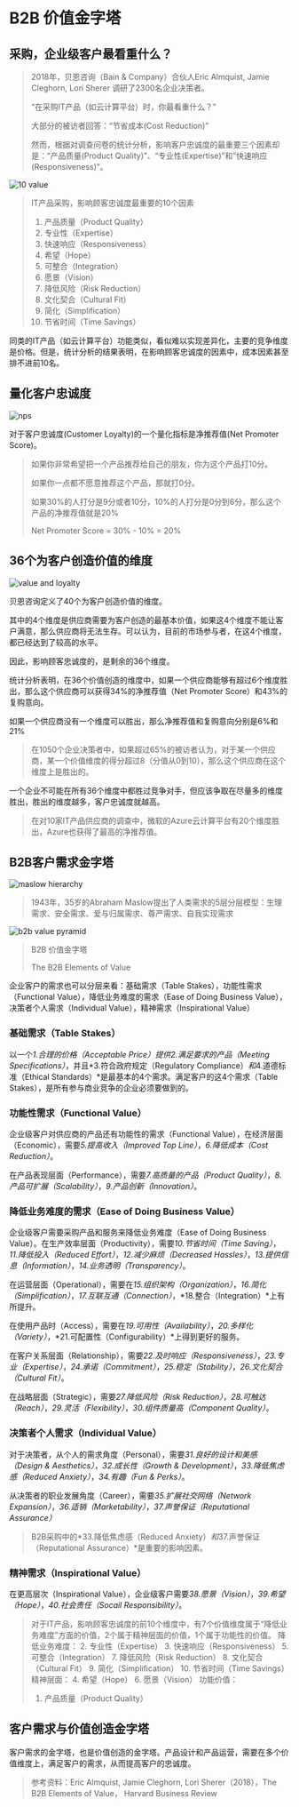 # B2B 价值金字塔

## 采购，企业级客户最看重什么？
> 2018年，贝恩咨询（Bain & Company）合伙人Eric Almquist, Jamie Cleghorn, Lori Sherer 调研了2300名企业决策者。
> 
> “在采购IT产品（如云计算平台）时，你最看重什么？”
> 
> 大部分的被访者回答：“节省成本(Cost Reduction)”
> 
> 然而，根据对调查问卷的统计分析，影响客户忠诚度的最重要三个因素却是：“产品质量(Product Quality)”、“专业性(Expertise)”和“快速响应(Responsiveness)”。

![10 value](https://github.com/AIoTDevops/DigitalTransformationReference/blob/main/img/hierarchy/WHICH_ELEMENTS.png)
> IT产品采购，影响顾客忠诚度最重要的10个因素
> 
> 1. 产品质量（Product Quality）
> 2. 专业性（Expertise）
> 3. 快速响应（Responsiveness）
> 4. 希望（Hope）
> 5. 可整合（Integration）
> 6. 愿景（Vision）
> 7. 降低风险（Risk Reduction）
> 8. 文化契合（Cultural Fit）
> 9. 简化（Simplification）
> 10. 节省时间（Time Savings）

同类的IT产品（如云计算平台）功能类似，看似难以实现差异化，主要的竞争维度是价格。但是，统计分析的结果表明，在影响顾客忠诚度的因素中，成本因素甚至排不进前10名。

## 量化客户忠诚度
![nps](https://github.com/AIoTDevops/DigitalTransformationReference/blob/main/img/hierarchy/measuring-your-nps.png)


对于客户忠诚度(Customer Loyalty)的一个量化指标是净推荐值(Net Promoter Score)。
> 如果你非常希望把一个产品推荐给自己的朋友，你为这个产品打10分。
> 
> 如果你一点都不愿意推荐这个产品，那就打0分。
> 
> 如果30%的人打分是9分或者10分，10%的人打分是0分到6分，那么这个产品的净推荐值就是20%
> 
> Net Promoter Score = 30% - 10% = 20%

## 36个为客户创造价值的维度

![value and loyalty](https://github.com/AIoTDevops/DigitalTransformationReference/blob/main/img/hierarchy/MORE_VALUE.png)

贝恩咨询定义了40个为客户创造价值的维度。

其中的4个维度是供应商需要为客户创造的最基本价值，如果这4个维度不能让客户满意，那么供应商将无法生存。可以认为，目前的市场参与者，在这4个维度，都已经达到了较高的水平。

因此，影响顾客忠诚度的，是剩余的36个维度。

统计分析表明，在36个价值创造的维度中，如果一个供应商能够有超过6个维度胜出，那么这个供应商可以获得34%的净推荐值（Net Promoter Score）和43%的复购意向。

如果一个供应商没有一个维度可以胜出，那么净推荐值和复购意向分别是6%和21%

> 在1050个企业决策者中，如果超过65%的被访者认为，对于某一个供应商，某一个价值维度的得分超过8（分值从0到10），那么这个供应商在这个维度上是胜出的。


一个企业不可能在所有36个维度中都胜过竞争对手，但应该争取在尽量多的维度胜出，胜出的维度越多，客户忠诚度就越高。

> 在对10家IT产品供应商的调查中，微软的Azure云计算平台有20个维度胜出，Azure也获得了最高的净推荐值。

## B2B客户需求金字塔
![maslow hierarchy](https://github.com/AIoTDevops/DigitalTransformationReference/blob/main/img/hierarchy/Maslow_Hierarchy_of_Needs.png)
> 1943年，35岁的Abraham Maslow提出了人类需求的5层分层模型：生理需求、安全需求、爱与归属需求、尊严需求、自我实现需求



![b2b value pyramid](https://github.com/AIoTDevops/DigitalTransformationReference/blob/main/img/b2b-element-hierarchy/b2b.png)
> B2B 价值金字塔
> 
> The B2B Elements of Value


企业客户的需求也可以分层来看：基础需求（Table Stakes），功能性需求（Functional Value），降低业务难度的需求（Ease of Doing Business Value），决策者个人需求（Individual Value），精神需求（Inspirational Value）

### 基础需求（Table Stakes）

以一个*1.合理的价格（Acceptable Price）*提供*2.满足要求的产品（Meeting Specifications）*，并且*3.符合政府规定（Regulatory Compliance）*和*4.道德标准（Ethical Standards）*是最基本的4个需求。满足客户的这4个需求（Table Stakes），是所有参与商业竞争的企业必须要做到的。

### 功能性需求（Functional Value）

企业级客户对供应商的产品还有功能性的需求（Functional Value），在经济层面（Economic），需要*5.提高收入（Improved Top Line）*，*6.降低成本（Cost Reduction）*。

在产品表现层面（Performance），需要*7.高质量的产品（Product Quality）*，*8.产品可扩展（Scalability）*，*9.产品创新（Innovation）*。


### 降低业务难度的需求（Ease of Doing Business Value）

企业级客户需要采购产品和服务来降低业务难度（Ease of Doing Business Value）。在生产效率层面（Productivity），需要*10.节省时间（Time Saving）*，*11.降低投入（Reduced Effort）*，*12.减少麻烦（Decreased Hassles）*，*13.提供信息（Information）*，*14.业务透明（Transparency）*。

在运营层面（Operational），需要在*15.组织架构（Organization）*，*16.简化（Simplification）*，*17.互联互通（Connection）*，*18.整合（Integration）*上有所提升。

在使用产品时（Access），需要在*19.可用性（Availability）*，*20.多样化（Variety）*，*21.可配置性（Configurability）*上得到更好的服务。

在客户关系层面（Relationship），需要*22.及时响应（Responsiveness）*，*23.专业（Expertise）*，*24.承诺（Commitment）*，*25.稳定（Stability）*，*26.文化契合（Cultural Fit）*。

在战略层面（Strategic），需要*27.降低风险（Risk Reduction）*，*28.可触达（Reach）*，*29.灵活（Flexibility）*，*30.组件质量高（Component Quality）*。

### 决策者个人需求（Individual Value）

对于决策者，从个人的需求角度（Personal），需要*31.良好的设计和美感（Design & Aesthetics）*，*32.成长性（Growth & Development）*，*33.降低焦虑感（Reduced Anxiety）*，*34.有趣（Fun & Perks）*。

从决策者的职业发展角度（Career），需要*35.扩展社交网络（Network Expansion）*，_36.适销（Marketability）_，*37.声誉保证（Reputational Assurance）*

> B2B采购中的*33.降低焦虑感（Reduced Anxiety）*和*37.声誉保证（Reputational Assurance）*是重要的影响因素。


### 精神需求（Inspirational Value）

在更高层次（Inspirational Value），企业级客户需要*38.愿景（Vision）*，*39.希望（Hope）*，*40.社会责任（Socail Responsibility）*。

> 对于IT产品，影响顾客忠诚度的前10个维度中，有7个价值维度属于“降低业务难度”方面的价值，2个属于精神层面的价值，1个属于功能性的价值。
> 降低业务难度：
> 2. 专业性（Expertise）
> 3. 快速响应（Responsiveness）
> 5. 可整合（Integration）
> 7. 降低风险（Risk Reduction）
> 8. 文化契合（Cultural Fit）
> 9. 简化（Simplification）
> 10. 节省时间（Time Savings）
> 精神层面：
> 4. 希望（Hope）
> 6. 愿景（Vision）
> 功能价值：
> 1. 产品质量（Product Quality）

## 客户需求与价值创造金字塔

客户需求的金字塔，也是价值创造的金字塔。产品设计和产品运营，需要在多个价值维度上，满足客户的需求，从而提高客户的忠诚度。




> 参考资料：Eric Almquist, Jamie Cleghorn, Lori Sherer（2018），The B2B Elements of Value，  Harvard Business Review

